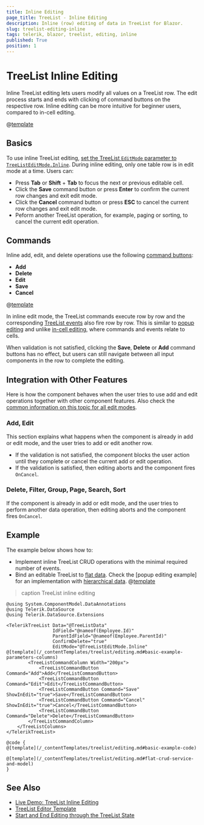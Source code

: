 ```yaml
---
title: Inline Editing
page_title: TreeList - Inline Editing
description: Inline (row) editing of data in TreeList for Blazor.
slug: treelist-editing-inline
tags: telerik, blazor, treelist, editing, inline
published: True
position: 1
---
```


# TreeList Inline Editing

Inline TreeList editing lets users modify all values on a TreeList row. The edit process starts and ends with clicking of command buttons on the respective row. Inline editing can be more intuitive for beginner users, compared to in-cell editing.

@[template](/_contentTemplates/treelist/editing.md#overview-required)

## Basics

To use inline TreeList editing, [set the TreeList `EditMode` parameter to `TreeListEditMode.Inline`](slug:treelist-editing-overview#edit-modes). During inline editing, only one table row is in edit mode at a time. Users can:

* Press **Tab** or **Shift** + **Tab** to focus the next or previous editable cell.
* Click the **Save** command button or press **Enter** to confirm the current row changes and exit edit mode.
* Click the **Cancel** command button or press **ESC** to cancel the current row changes and exit edit mode.
* Peform another TreeList operation, for example, paging or sorting, to cancel the current edit operation.

## Commands

Inline add, edit, and delete operations use the following [command buttons](slug:treelist-editing-overview#commands):

* **Add**
* **Delete**
* **Edit**
* **Save**
* **Cancel**

@[template](/_contentTemplates/treelist/editing.md#without-commands)

In inline edit mode, the TreeList commands execute row by row and the corresponding [TreeList events](slug:treelist-editing-overview#events) also fire row by row. This is similar to [popup editing](slug:treelist-editing-popup) and unlike [in-cell editing](slug:treelist-editing-incell), where commands and events relate to cells.

When validation is not satisfied, clicking the **Save**, **Delete** or **Add** command buttons has no effect, but users can still navigate between all input components in the row to complete the editing.

## Integration with Other Features

Here is how the component behaves when the user tries to use add and edit operations together with other component features. Also check the [common information on this topic for all edit modes](slug:treelist-editing-overview#integration-with-other-features).

### Add, Edit

This section explains what happens when the component is already in add or edit mode, and the user tries to add or edit another row.

* If the validation is not satisfied, the component blocks the user action until they complete or cancel the current add or edit operation.
* If the validation is satisfied, then editing aborts and the component fires `OnCancel`.

### Delete, Filter, Group, Page, Search, Sort

If the component is already in add or edit mode, and the user tries to perform another data operation, then editing aborts and the component fires `OnCancel`.

## Example

The example below shows how to:

* Implement inline TreeList CRUD operations with the minimal required number of events.
* Bind an editable TreeList to [flat data](slug:treelist-data-binding-flat-data). Check the [popup editing example] for an implementation with [hierarchical data](slug:treelist-data-binding-hierarchical-data).
@[template](/_contentTemplates/treelist/editing.md#basic-example-description)

>caption TreeList inline editing

````RAZOR
@using System.ComponentModel.DataAnnotations
@using Telerik.DataSource
@using Telerik.DataSource.Extensions

<TelerikTreeList Data="@TreeListData"
                 IdField="@nameof(Employee.Id)"
                 ParentIdField="@nameof(Employee.ParentId)"
                 ConfirmDelete="true"
                 EditMode="@TreeListEditMode.Inline"
@[template](/_contentTemplates/treelist/editing.md#basic-example-parameters-columns)
        <TreeListCommandColumn Width="200px">
            <TreeListCommandButton Command="Add">Add</TreeListCommandButton>
            <TreeListCommandButton Command="Edit">Edit</TreeListCommandButton>
            <TreeListCommandButton Command="Save" ShowInEdit="true">Save</TreeListCommandButton>
            <TreeListCommandButton Command="Cancel" ShowInEdit="true">Cancel</TreeListCommandButton>
            <TreeListCommandButton Command="Delete">Delete</TreeListCommandButton>
        </TreeListCommandColumn>
    </TreeListColumns>
</TelerikTreeList>

@code {
@[template](/_contentTemplates/treelist/editing.md#basic-example-code)

@[template](/_contentTemplates/treelist/editing.md#flat-crud-service-and-model)
}
````

## See Also

* [Live Demo: TreeList Inline Editing](https://demos.telerik.com/blazor-ui/treelist/editing-inline)
* [TreeList Editor Template](slug:treelist-templates-editor)
* [Start and End Editing through the TreeList State](slug:grid-kb-add-edit-state)
